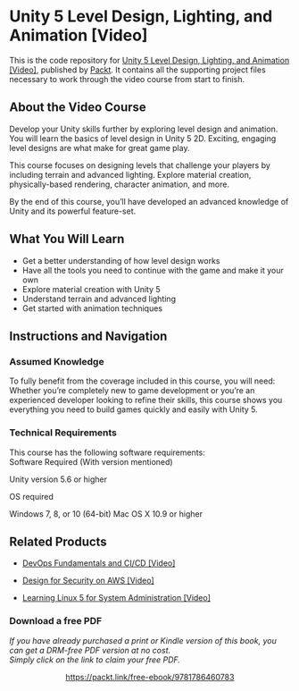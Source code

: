 # Unity 5 Level Design, Lighting, and Animation [Video]
This is the code repository for [Unity 5 Level Design, Lighting, and Animation [Video]](https://www.packtpub.com/game-development/unity-5-level-design-lighting-and-animation-video?utm_source=github&utm_medium=repository&utm_campaign=9781786460783), published by [Packt](https://www.packtpub.com/?utm_source=github). It contains all the supporting project files necessary to work through the video course from start to finish.
## About the Video Course
Develop your Unity skills further by exploring level design and animation. You will learn the basics of level design in Unity 5 2D. Exciting, engaging level designs are what make for great game play. 

This course focuses on designing levels that challenge your players by including terrain and advanced lighting. Explore material creation, physically-based rendering, character animation, and more.

 By the end of this course, you’ll have developed an advanced knowledge of Unity and its powerful feature-set.


<H2>What You Will Learn</H2>
<DIV class=book-info-will-learn-text>
<UL>
<LI>Get a better understanding of how level design works 
<LI>Have all the tools you need to continue with the game and make it your own 
<LI>Explore material creation with Unity 5 
<LI>Understand terrain and advanced lighting 
<LI>Get started with animation techniques </LI></UL></DIV>

## Instructions and Navigation
### Assumed Knowledge
To fully benefit from the coverage included in this course, you will need:<br/>
Whether you’re completely new to game development or you’re an experienced developer looking to refine their skills, this course shows you everything you need to build games quickly and easily with Unity 5.
### Technical Requirements
This course has the following software requirements:<br/>
Software Required (With
version mentioned)

Unity version 5.6 or higher

OS required

Windows 7, 8, or 10
(64-bit)
Mac OS X 10.9 or
higher

## Related Products
* [DevOps Fundamentals and CI/CD [Video]](https://www.packtpub.com/virtualization-and-cloud/devops-fundamentals-and-cicd-video?utm_source=github&utm_medium=repository&utm_campaign=9781789347661)

* [Design for Security on AWS [Video]](https://www.packtpub.com/virtualization-and-cloud/design-security-aws-video?utm_source=github&utm_medium=repository&utm_campaign=9781838556440)

* [Learning Linux 5 for System Administration [Video]](https://www.packtpub.com/networking-and-servers/learning-linux-5-system-administration-video?utm_source=github&utm_medium=repository&utm_campaign=9781838641634)

### Download a free PDF

 <i>If you have already purchased a print or Kindle version of this book, you can get a DRM-free PDF version at no cost.<br>Simply click on the link to claim your free PDF.</i>
<p align="center"> <a href="https://packt.link/free-ebook/9781786460783">https://packt.link/free-ebook/9781786460783 </a> </p>